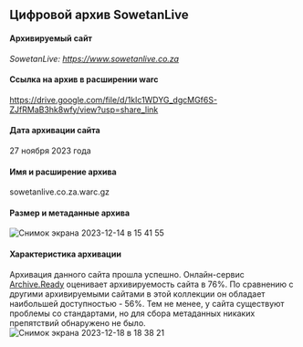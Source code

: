 ## Цифровой архив SowetanLive

#### Архивируемый сайт
_SowetanLive: https://www.sowetanlive.co.za_

#### Ссылка на архив в расширении warc
https://drive.google.com/file/d/1kIc1WDYG_dgcMGf6S-ZJfRMaB3hk8wfy/view?usp=share_link

#### Дата архивации сайта
27 ноября 2023 года

#### Имя и расширение архива
sowetanlive.co.za.warc.gz

#### Размер и метаданные архива
![Снимок экрана 2023-12-14 в 15 41 55](https://github.com/4Vlada/SA-websites-archive/assets/152094858/6500d19f-3d47-4c84-89db-d206125c98fa)

#### Характеристика архивации
Архивация данного сайта прошла успешно. Онлайн-сервис [Archive.Ready](https://archiveready.com) оценивает архивируемость сайта в 76%. По сравнению с другими архивируемыми сайтами в этой коллекции он обладает наибольшей доступностью - 56%. Тем не менее, у сайта существуют проблемы со стандартами, но для сбора метаданных никаких препятствий обнаружено не было. 
![Снимок экрана 2023-12-18 в 18 38 21](https://github.com/4Vlada/SA-websites-archive/assets/152094858/83e4de1e-6538-42a3-9263-42e3d0ce2d8d)
